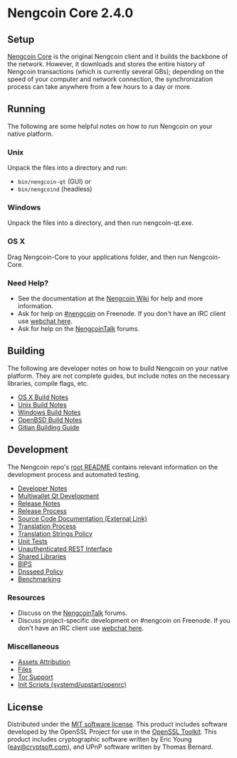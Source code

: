Nengcoin Core 2.4.0
=====================

Setup
---------------------
[Nengcoin Core](http://nengcoin.org/) is the original Nengcoin client and it builds the backbone of the network. However, it downloads and stores the entire history of Nengcoin transactions (which is currently several GBs); depending on the speed of your computer and network connection, the synchronization process can take anywhere from a few hours to a day or more.

Running
---------------------
The following are some helpful notes on how to run Nengcoin on your native platform.

### Unix

Unpack the files into a directory and run:

- `bin/nengcoin-qt` (GUI) or
- `bin/nengcoind` (headless)

### Windows

Unpack the files into a directory, and then run nengcoin-qt.exe.

### OS X

Drag Nengcoin-Core to your applications folder, and then run Nengcoin-Core.

### Need Help?

* See the documentation at the [Nengcoin Wiki](https://nengcoin.info/)
for help and more information.
* Ask for help on [#nengcoin](http://webchat.freenode.net?channels=nengcoin) on Freenode. If you don't have an IRC client use [webchat here](http://webchat.freenode.net?channels=nengcoin).
* Ask for help on the [NengcoinTalk](https://nengcointalk.io/) forums.

Building
---------------------
The following are developer notes on how to build Nengcoin on your native platform. They are not complete guides, but include notes on the necessary libraries, compile flags, etc.

- [OS X Build Notes](build-osx.md)
- [Unix Build Notes](build-unix.md)
- [Windows Build Notes](build-windows.md)
- [OpenBSD Build Notes](build-openbsd.md)
- [Gitian Building Guide](gitian-building.md)

Development
---------------------
The Nengcoin repo's [root README](/README.md) contains relevant information on the development process and automated testing.

- [Developer Notes](developer-notes.md)
- [Multiwallet Qt Development](multiwallet-qt.md)
- [Release Notes](release-notes.md)
- [Release Process](release-process.md)
- [Source Code Documentation (External Link)](https://dev.visucore.com/bitcoin/doxygen/)
- [Translation Process](translation_process.md)
- [Translation Strings Policy](translation_strings_policy.md)
- [Unit Tests](unit-tests.md)
- [Unauthenticated REST Interface](REST-interface.md)
- [Shared Libraries](shared-libraries.md)
- [BIPS](bips.md)
- [Dnsseed Policy](dnsseed-policy.md)
- [Benchmarking](benchmarking.md)

### Resources
* Discuss on the [NengcoinTalk](https://nengcointalk.io/) forums.
* Discuss project-specific development on #nengcoin on Freenode. If you don't have an IRC client use [webchat here](http://webchat.freenode.net/?channels=nengcoin).

### Miscellaneous
- [Assets Attribution](assets-attribution.md)
- [Files](files.md)
- [Tor Support](tor.md)
- [Init Scripts (systemd/upstart/openrc)](init.md)

License
---------------------
Distributed under the [MIT software license](http://www.opensource.org/licenses/mit-license.php).
This product includes software developed by the OpenSSL Project for use in the [OpenSSL Toolkit](https://www.openssl.org/). This product includes
cryptographic software written by Eric Young ([eay@cryptsoft.com](mailto:eay@cryptsoft.com)), and UPnP software written by Thomas Bernard.
